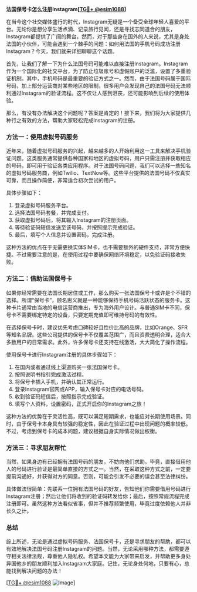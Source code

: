 **法国保号卡怎么注册Instagram[[TG💪+ @esim1088](https://t.me/s/esim1088)]**

在当今这个社交媒体盛行的时代，Instagram无疑是一个备受全球年轻人喜爱的平台。无论你是想分享生活点滴、记录旅行见闻，还是寻找志同道合的朋友，Instagram都提供了广阔的舞台。然而，对于那些身在国外的人来说，尤其是身处法国的小伙伴，可能会遇到一个棘手的问题：如何用法国的手机号码成功注册Instagram？今天，我们就来详细聊聊这个话题。

首先，让我们了解一下为什么法国号码可能难以直接注册Instagram。Instagram作为一个国际化的社交平台，为了防止垃圾账号和虚假账户的泛滥，设置了多重验证机制。其中，手机号码是最重要的验证方式之一。然而，由于法国号码属于国际号码，加上部分运营商对某些地区的限制，很多用户会发现自己的法国号码无法顺利通过Instagram的验证流程。这不仅让人感到沮丧，还可能影响到后续的使用体验。

那么，有没有办法解决这个问题呢？答案是肯定的！接下来，我们将为大家提供几种行之有效的方法，帮助大家轻松完成Instagram的注册。

### 方法一：使用虚拟号码服务

近年来，随着虚拟号码服务的兴起，越来越多的人开始利用这一工具来解决手机验证问题。这类服务通常提供各种国家和地区的虚拟号码，用户只需注册并获取相应的号码，即可用于验证各类应用程序。对于法国号码问题，我们可以选择一些知名的虚拟号码服务商，例如Twilio、TextNow等。这些平台提供的法国号码不仅真实可靠，而且操作简便，非常适合初次尝试的用户。

具体步骤如下：
1. 登录虚拟号码服务平台。
2. 选择法国号码套餐，并完成支付。
3. 获取虚拟号码后，将其输入Instagram的注册页面。
4. 等待验证码短信发送至该号码，并按照提示完成验证。
5. 最后，填写个人信息并设置密码，完成注册。

这种方法的优点在于无需更换实体SIM卡，也不需要额外的硬件支持，非常方便快捷。不过需要注意的是，在使用过程中要确保网络环境稳定，以免验证码接收失败。

### 方法二：借助法国保号卡

如果你经常需要在法国长期居住或工作，那么购买一张法国保号卡或许是个不错的选择。所谓“保号卡”，顾名思义就是一种能够保持手机号码活跃状态的服务卡。这种卡片通常由当地的电信运营商推出，专为海外用户设计。与普通SIM卡不同，保号卡不需要绑定特定的设备，只要定期充值即可维持号码的有效性。

在选择保号卡时，建议优先考虑口碑较好且性价比高的品牌，比如Orange、SFR等知名品牌。这些公司提供的保号卡不仅覆盖范围广，而且资费透明合理，适合大多数用户的日常需求。此外，许多保号卡还支持在线激活，大大简化了操作流程。

使用保号卡进行Instagram注册的具体步骤如下：
1. 在国内或者通过线上渠道购买一张法国保号卡。
2. 按照说明书指引完成激活过程。
3. 将保号卡插入手机，并确认其正常运行。
4. 登录Instagram官网或APP，输入保号卡对应的电话号码。
5. 收到验证码短信后，按照指示完成验证。
6. 填写个人资料，设置密码，正式开启你的Instagram之旅！

这种方法的优势在于灵活性高，既可以满足短期需求，也能应对长期使用场景。同时，由于保号卡本身具有较强的稳定性，因此在验证过程中出现问题的概率较低。不过，考虑到保号卡的成本问题，建议根据自身实际情况做出权衡。

### 方法三：寻求朋友帮忙

当然，如果身边有已经拥有法国号码的朋友，不妨向他们求助。毕竟，直接借用他人的号码进行验证是最简单直接的方式之一。当然，在采取这种方式之前，一定要提前沟通好，并获得对方的同意。否则，可能会引发不必要的误会甚至法律纠纷。

具体做法很简单：先联系一位拥有法国号码的好友，告知他们你需要借用号码进行Instagram注册；然后让他们将收到的验证码转发给你；最后，按照常规流程完成注册即可。虽然这种方法看似省事，但并不推荐频繁使用，毕竟过度依赖他人并非长久之计。

### 总结

综上所述，无论是通过虚拟号码服务、法国保号卡，还是寻求朋友的帮助，都可以有效地解决法国号码注册Instagram的问题。当然，无论采用哪种方法，都需要遵守相关法律法规，尊重他人隐私权。希望本文能为大家带来启发，并帮助更多身处异国他乡的朋友顺利加入Instagram大家庭。记住，无论身处何地，只要有心，总能找到解决问题的办法！

[[TG💪+ @esim1088](https://t.me/s/esim1088) ![Image](https://i.postimg.cc/4NQfJmqS/Snipaste-2025-05-13-00-14-12.png)]
